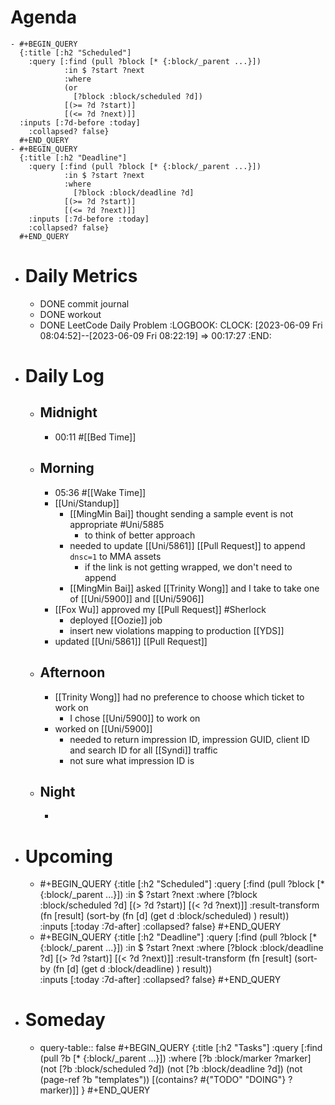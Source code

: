 # Agenda
	- #+BEGIN_QUERY
	  {:title [:h2 "Scheduled"]
	    :query [:find (pull ?block [* {:block/_parent ...}])
	            :in $ ?start ?next
	            :where
	            (or
	              [?block :block/scheduled ?d])
	            [(>= ?d ?start)]
	            [(<= ?d ?next)]]
	  :inputs [:7d-before :today]
	    :collapsed? false}
	  #+END_QUERY
	- #+BEGIN_QUERY
	  {:title [:h2 "Deadline"]
	    :query [:find (pull ?block [* {:block/_parent ...}])
	            :in $ ?start ?next
	            :where
	              [?block :block/deadline ?d]
	            [(>= ?d ?start)]
	            [(<= ?d ?next)]]
	    :inputs [:7d-before :today]
	    :collapsed? false}
	  #+END_QUERY
- # Daily Metrics
	- DONE commit journal
	- DONE workout
	- DONE LeetCode Daily Problem
	  :LOGBOOK:
	  CLOCK: [2023-06-09 Fri 08:04:52]--[2023-06-09 Fri 08:22:19] =>  00:17:27
	  :END:
- # Daily Log
	- ## Midnight
		- 00:11 #[[Bed Time]]
	- ## Morning
		- 05:36 #[[Wake Time]]
		- [[Uni/Standup]]
			- [[MingMin Bai]] thought sending a sample event is not appropriate #Uni/5885
				- to think of better approach
			- needed to update [[Uni/5861]] [[Pull Request]] to append `dnsc=1` to MMA assets
				- if the link is not getting wrapped, we don't need to append
			- [[MingMin Bai]] asked [[Trinity Wong]] and I take to take one of [[Uni/5900]] and [[Uni/5906]]
		- [[Fox Wu]] approved my [[Pull Request]] #Sherlock
			- deployed [[Oozie]] job
			- insert new violations mapping to production [[YDS]]
		- updated [[Uni/5861]] [[Pull Request]]
	- ## Afternoon
		- [[Trinity Wong]] had no preference to choose which ticket to work on
			- I chose [[Uni/5900]] to work on
		- worked on [[Uni/5900]]
			- needed to return impression ID, impression GUID, client ID and search ID for all [[Syndi]] traffic
			- not sure what impression ID is
	- ## Night
		-
- # Upcoming
	- #+BEGIN_QUERY
	  {:title [:h2 "Scheduled"]
	    :query [:find (pull ?block [* {:block/_parent ...}])
	            :in $ ?start ?next
	            :where
	              [?block :block/scheduled ?d]
	            [(> ?d ?start)]
	            [(< ?d ?next)]]
	  :result-transform (fn [result]
	                          (sort-by (fn [d]
	                                     (get d :block/scheduled) ) result))    
	  :inputs [:today :7d-after]
	    :collapsed? false}
	  #+END_QUERY
	- #+BEGIN_QUERY
	  {:title [:h2 "Deadline"]
	    :query [:find (pull ?block [* {:block/_parent ...}])
	            :in $ ?start ?next
	            :where
	              [?block :block/deadline ?d]
	            [(> ?d ?start)]
	            [(< ?d ?next)]]
	  :result-transform (fn [result]
	                          (sort-by (fn [d]
	                                     (get d :block/deadline) ) result))    
	  :inputs [:today :7d-after]
	    :collapsed? false}
	  #+END_QUERY
- # Someday
	- query-table:: false
	  #+BEGIN_QUERY
	  {:title [:h2 "Tasks"]
	   :query [:find (pull ?b [* {:block/_parent ...}])
	          :where
	          [?b :block/marker ?marker]
	          (not [?b :block/scheduled ?d])
	          (not [?b :block/deadline ?d])
	  (not (page-ref ?b "templates"))
	          [(contains? #{"TODO" "DOING"} ?marker)]]
	  }
	  #+END_QUERY